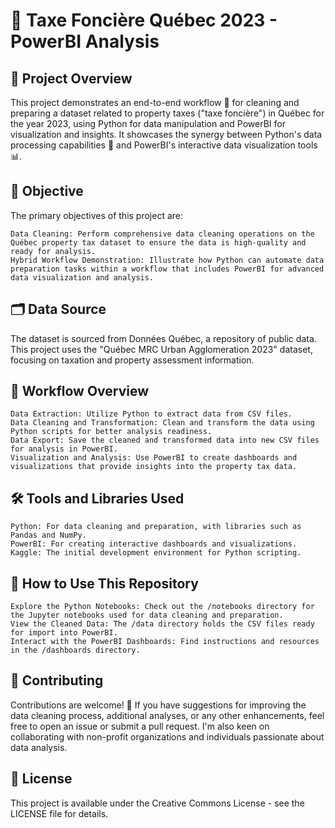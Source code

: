 # 🌆 Taxe Foncière Québec 2023 - PowerBI Analysis

## 📌 Project Overview

This project demonstrates an end-to-end workflow 🔄 for cleaning and preparing a dataset related to property taxes ("taxe foncière") in Québec for the year 2023, using Python for data manipulation and PowerBI for visualization and insights. It showcases the synergy between Python's data processing capabilities 🐍 and PowerBI's interactive data visualization tools 📊.

## 🎯 Objective

The primary objectives of this project are:

    Data Cleaning: Perform comprehensive data cleaning operations on the Québec property tax dataset to ensure the data is high-quality and ready for analysis.
    Hybrid Workflow Demonstration: Illustrate how Python can automate data preparation tasks within a workflow that includes PowerBI for advanced data visualization and analysis.

## 🗂 Data Source

The dataset is sourced from Données Québec, a repository of public data. This project uses the "Québec MRC Urban Agglomeration 2023" dataset, focusing on taxation and property assessment information.

## 🔄 Workflow Overview

    Data Extraction: Utilize Python to extract data from CSV files.
    Data Cleaning and Transformation: Clean and transform the data using Python scripts for better analysis readiness.
    Data Export: Save the cleaned and transformed data into new CSV files for analysis in PowerBI.
    Visualization and Analysis: Use PowerBI to create dashboards and visualizations that provide insights into the property tax data.

## 🛠 Tools and Libraries Used

    Python: For data cleaning and preparation, with libraries such as Pandas and NumPy.
    PowerBI: For creating interactive dashboards and visualizations.
    Kaggle: The initial development environment for Python scripting.

## 🚀 How to Use This Repository

    Explore the Python Notebooks: Check out the /notebooks directory for the Jupyter notebooks used for data cleaning and preparation.
    View the Cleaned Data: The /data directory holds the CSV files ready for import into PowerBI.
    Interact with the PowerBI Dashboards: Find instructions and resources in the /dashboards directory.

## 🤝 Contributing

Contributions are welcome! 🎉 If you have suggestions for improving the data cleaning process, additional analyses, or any other enhancements, feel free to open an issue or submit a pull request. I'm also keen on collaborating with non-profit organizations and individuals passionate about data analysis.

## 📜 License

This project is available under the Creative Commons License - see the LICENSE file for details.